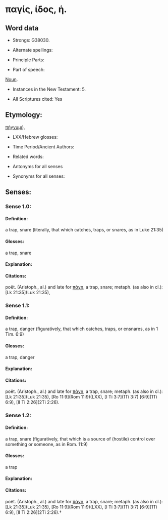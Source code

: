 # παγίς, ίδος, ἡ.

<!-- Status: S2=NeedsReview -->
<!-- Lexica used for edits: BDAG, FFM, LN, A-S -->

## Word data

* Strongs: G38030.

* Alternate spellings:



* Principle Parts: 


* Part of speech: 

[Noun](http://ugg.readthedocs.io/en/latest/noun.html).

* Instances in the New Testament: 5.

* All Scriptures cited: Yes

## Etymology: 

[πήγνυμι]()),

* LXX/Hebrew glosses: 


* Time Period/Ancient Authors: 


* Related words: 

* Antonyms for all senses

* Synonyms for all senses: 


## Senses: 


### Sense  1.0: 

#### Definition: 

a trap, snare (literally, that which catches, traps, or snares, as in Luke 21:35)

#### Glosses: 

a trap, snare

#### Explanation: 


#### Citations: 

poët. (Aristoph., al.) and late for [πάγη](), a trap, snare; metaph. (as also in cl.): [Lk 21:35](Luk 21:35),

### Sense  1.1: 

#### Definition: 

a trap, danger (figuratively, that which catches, traps, or ensnares, as in 1 Tim. 6:9)

#### Glosses: 

a trap, danger

#### Explanation: 


#### Citations: 

poët. (Aristoph., al.) and late for [πάγη](), a trap, snare; metaph. (as also in cl.): [Lk 21:35](Luk 21:35), [Ro 11:9](Rom 11:9)(LXX), [I Ti 3:7](1Ti 3:7) [6:9](1Ti 6:9), [II Ti 2:26](2Ti 2:26).

### Sense  1.2: 

#### Definition: 

a trap, snare (figuratively, that which is a source of (hostile) control over something or someone, as in Rom. 11:9)

#### Glosses: 

a trap

#### Explanation: 


#### Citations: 

poët. (Aristoph., al.) and late for [πάγη](), a trap, snare; metaph. (as also in cl.): [Lk 21:35](Luk 21:35), [Ro 11:9](Rom 11:9)(LXX), [I Ti 3:7](1Ti 3:7) [6:9](1Ti 6:9), [II Ti 2:26](2Ti 2:26).†